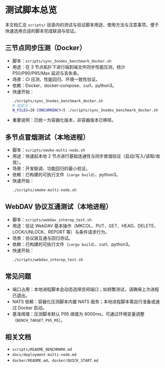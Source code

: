 # 测试脚本总览

本文档汇总 `scripts/` 目录内的测试与验证脚本用途、使用方法与注意事项，便于快速选用合适的脚本完成联调与验证。

## 三节点同步压测（Docker）

- 脚本：`scripts/sync_3nodes_benchmark_docker.sh`
- 用途：在 3 节点拓扑下进行端到端文件同步性能压测，统计 P50/P90/P95/Max 延迟与丢失率。
- 场景：CI 压测、性能回归、环境一致性验证。
- 依赖：Docker、docker-compose、curl、python3。
- 快速开始：
  ```bash
  ./scripts/sync_3nodes_benchmark_docker.sh
  # 自定义：
  N_FILES=20 CONCURRENCY=5 ./scripts/sync_3nodes_benchmark_docker.sh
  ```
- 重要说明：已统一为容器化版本，非容器版本已移除。

## 多节点冒烟测试（本地进程）

- 脚本：`scripts/smoke-multi-node.sh`
- 用途：快速起本地 2 节点进行基础连通性与同步冒烟验证（启动/写入/读取/收敛）。
- 场景：开发联调、功能回归的最小验证。
- 依赖：已构建的可执行文件（`cargo build`）、python3。
- 快速开始：
  ```bash
  ./scripts/smoke-multi-node.sh
  ```

## WebDAV 协议互通测试（本地进程）

- 脚本：`scripts/webdav_interop_test.sh`
- 用途：验证 WebDAV 基本操作（MKCOL、PUT、GET、HEAD、DELETE、LOCK/UNLOCK、REPORT 等）与条件请求行为。
- 场景：协议层互通与回归测试。
- 依赖：已构建的可执行文件（`cargo build`）、curl、python3。
- 快速开始：
  ```bash
  ./scripts/webdav_interop_test.sh
  ```

## 常见问题

- 端口占用：本地进程脚本会动态选择空闲端口；如频繁测试，请确保上次进程已退出。
- NATS 依赖：容器化压测脚本内置 NATS 服务；本地进程脚本需自行准备或通过 Docker 启动。
- 基准阈值：压测脚本默认 P95 阈值为 8000ms，可通过环境变量调整（`BENCH_TARGET_P95_MS`）。

## 相关文档

- `scripts/README_BENCHMARK.md`
- `docs/deployment-multi-node.md`
- `docker/README.md`、`docker/QUICK_START.md`
